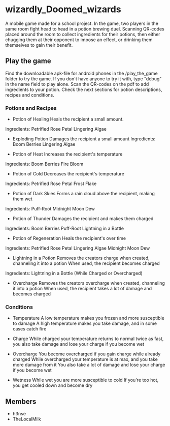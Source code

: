# wizardly_Doomed_wizards

A mobile game made for a school project. In the game, two players in the same room fight head to head in a potion brewing duel. 
Scanning QR-codes placed around the room to collect ingredients for their potions, then either chugging them at their opponent to impose an effect, or drinking them themselves to gain their benefit.


## Play the game
Find the downloadable apk-file for android phones in the /play_the_game folder to try the game. 
If you don't have anyone to try it with, type "debug" in the name field to play alone.
Scan the QR-codes on the pdf to add ingredients to your potion.
Check the next sections for potion descriptions, recipes and conditions.


### Potions and Recipes
- Potion of Healing
Heals the recipient a small amount.

Ingredients:
    Petrified Rose Petal
    Lingering Algae

- Exploding Potion
Damages the recipient a small amount
Ingredients:
    Boom Berries
    Lingering Algae

- Potion of Heat
Increases the recipient's temperature

Ingredients:
    Boom Berries
    Fire Bloom

- Potion of Cold
Decreases the recipient's temperature

Ingredients:
    Petrified Rose Petal
    Frost Flake

- Potion of Dark Skies
Forms a rain cloud above the recipient, making them wet

Ingredients:
    Puff-Root
    Midnight Moon Dew

- Potion of Thunder
Damages the recipient and makes them charged

Ingredients:
    Boom Berries
    Puff-Root
    Lightning in a Bottle

- Potion of Regeneration
Heals the recipient's over time

Ingredients:
    Petrified Rose Petal
    Lingering Algae
    Midnight Moon Dew

- Lightning in a Potion
Removes the creators charge when created, channeling it into a potion
When used, the recipient becomes charged

Ingredients:
    Lightning in a Bottle (While Charged or Overcharged)

- Overcharge
Removes the creators overcharge when created, channeling it into a potion
When used, the recipient takes a lot of damage and becomes charged

### Conditions
- Temperature
A low temperature makes you frozen and more susceptible to damage
A high temperature makes you take damage, and in some cases catch fire

- Charge
While charged your temperature returns to normal twice as fast,
you also take damage and lose your charge if you become wet

- Overcharge
You become overcharged if you gain charge while already charged
While overcharged your temperature is at max, and you take more damage from it
You also take a lot of damage and lose your charge if you become wet

- Wetness
While wet you are more susceptible to cold
If you're too hot, you get cooled down and become dry

## Members
- h3nse
- TheLocalMilk

